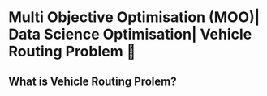 # Multi Objective Optimisation (MOO)| Data Science Optimisation| Vehicle Routing Problem 🚚

## What is Vehicle Routing Prolem?

